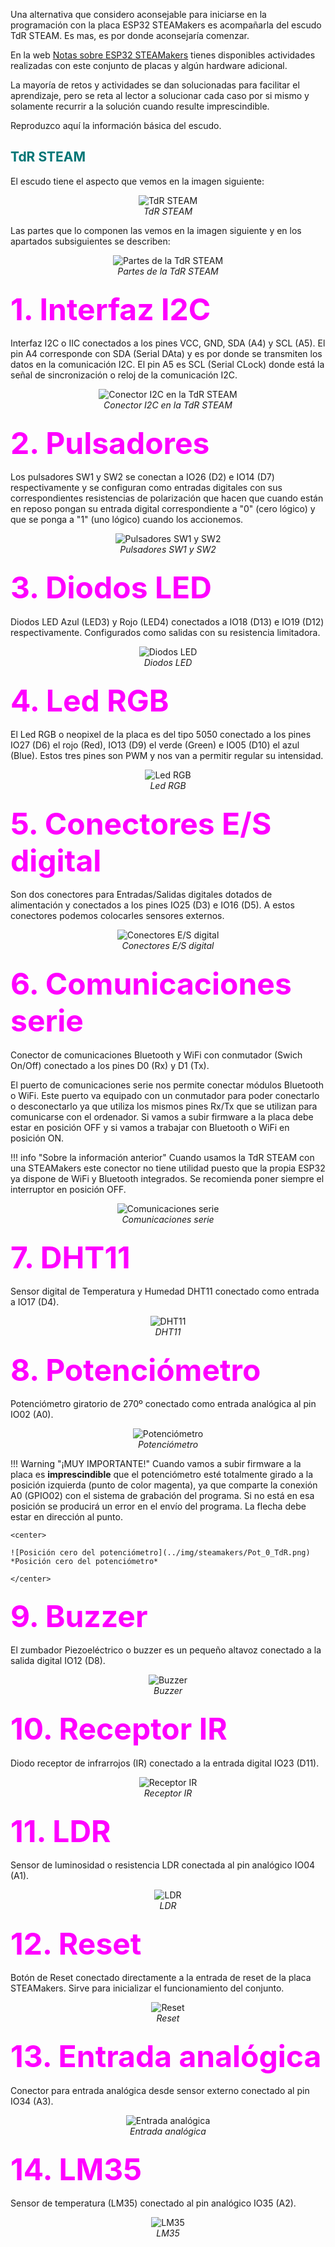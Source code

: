 Una alternativa que considero aconsejable para iniciarse en la programación con la placa ESP32 STEAMakers es acompañarla del escudo TdR STEAM. Es mas, es por donde aconsejaría comenzar.

En la web [Notas sobre ESP32 STEAMakers](https://fgcoca.github.io/ESP32-STEAMakers/) tienes disponibles actividades realizadas con este conjunto de placas y algún hardware adicional.

La mayoría de retos y actividades se dan solucionadas para facilitar el aprendizaje,  pero se reta al lector a solucionar cada caso por si mismo y solamente recurrir a la solución cuando resulte imprescindible.

Reproduzco aquí la información básica del escudo.

## <FONT COLOR=#007575>**TdR STEAM**</font>
El escudo tiene el aspecto que vemos en la imagen siguiente:

<center>

![TdR STEAM](../img/uno/TdR-STEAM.png)  
*TdR STEAM*

</center>

Las partes que lo componen las vemos en la imagen siguiente y en los apartados subsiguientes se describen:

<center>

![Partes de la TdR STEAM](../img/uno/elementos-TdR-STEAM.png)  
*Partes de la TdR STEAM*

</center>

### <FONT COLOR=#FF00FF><FONT size=9><b>1. Interfaz I2C</b></font></font>
Interfaz I2C o IIC conectados a los pines VCC, GND, SDA (A4) y SCL (A5). El pin A4 corresponde con SDA (Serial DAta) y es por donde se transmiten los datos en la comunicación I2C. El pin A5 es SCL (Serial CLock) donde está la señal de sincronización o reloj de la comunicación I2C.

<center>

![Conector I2C en la TdR STEAM](../img/uno/I2C_steam.png)  
*Conector I2C en la TdR STEAM*

</center>

### <FONT COLOR=#FF00FF><FONT size=9><b>2. Pulsadores</b></font></font>
Los pulsadores SW1 y SW2 se conectan a IO26 (D2) e IO14 (D7) respectivamente y se configuran como entradas digitales con sus correspondientes resistencias de polarización que hacen que cuando están en reposo pongan su entrada digital correspondiente a "0" (cero lógico) y que se ponga a "1" (uno lógico) cuando los accionemos.

<center>

![Pulsadores SW1 y SW2](../img/uno/pulsadores_TdR.png)  
*Pulsadores SW1 y SW2*

</center>

### <FONT COLOR=#FF00FF><FONT size=9><b>3. Diodos LED</b></font></font>
Diodos LED Azul (LED3) y Rojo (LED4) conectados a IO18 (D13) e IO19 (D12) respectivamente. Configurados como salidas con su resistencia limitadora.

<center>

![Diodos LED](../img/uno/rojo_azul.png)  
*Diodos LED*

</center>

### <FONT COLOR=#FF00FF><FONT size=9><b>4. Led RGB</b></font></font>
El Led RGB o neopixel de la placa es del tipo 5050 conectado a los pines IO27 (D6) el rojo (Red), IO13 (D9) el verde (Green) e IO05 (D10) el azul (Blue). Estos tres pines son PWM y nos van a permitir regular su intensidad.

<center>

![Led RGB](../img/uno/RGB_TdR.png)  
*Led RGB*

</center>

### <FONT COLOR=#FF00FF><FONT size=9><b>5. Conectores E/S digital</b></font></font>
Son dos conectores para Entradas/Salidas digitales dotados de alimentación y conectados a los pines IO25 (D3) e IO16 (D5). A estos conectores podemos colocarles sensores externos.

<center>

![Conectores E/S digital](../img/uno/D3_D5_TdR.png)  
*Conectores E/S digital*

</center>

### <FONT COLOR=#FF00FF><FONT size=9><b>6. Comunicaciones serie</b></font></font>
Conector de comunicaciones Bluetooth y WiFi con conmutador (Swich On/Off) conectado a los pines D0 (Rx) y D1 (Tx).

El puerto de comunicaciones serie nos permite conectar módulos Bluetooth o WiFi. Este puerto va equipado con un conmutador para poder conectarlo o desconectarlo ya que utiliza los mismos pines Rx/Tx que se utilizan para comunicarse con el ordenador. Si vamos a subir firmware a la placa debe estar en posición OFF y si vamos a trabajar con Bluetooth o WiFi en posición ON.

!!! info "Sobre la información anterior"
    Cuando usamos la TdR STEAM con una STEAMakers este conector no tiene utilidad puesto que la propia ESP32 ya dispone de WiFi y Bluetooth integrados. Se recomienda poner siempre el interruptor en posición OFF.

<center>

![Comunicaciones serie](../img/uno/comm_TdR.png)  
*Comunicaciones serie*

</center>

### <FONT COLOR=#FF00FF><FONT size=9><b>7. DHT11</b></font></font>
Sensor digital de Temperatura y Humedad DHT11 conectado como entrada a IO17 (D4).

<center>

![DHT11](../img/uno/DHT11_TdR.png)  
*DHT11*

</center>

### <FONT COLOR=#FF00FF><FONT size=9><b>8. Potenciómetro</b></font></font>
Potenciómetro giratorio de 270º conectado como entrada analógica al pin IO02 (A0).

<center>

![Potenciómetro](../img/uno/pot_TdR.png)  
*Potenciómetro*

</center>

!!! Warning "¡MUY IMPORTANTE!"
    Cuando vamos a subir firmware a la placa es **imprescindible** que el potenciómetro esté totalmente girado a la posición izquierda (punto de color magenta), ya que comparte la conexión A0 (GPIO02) con el sistema de grabación del programa. Si no está en esa posición se producirá un error en el envío del programa. La flecha debe estar en dirección al punto.

    <center>

    ![Posición cero del potenciómetro](../img/steamakers/Pot_0_TdR.png)  
    *Posición cero del potenciómetro*

    </center>

### <FONT COLOR=#FF00FF><FONT size=9><b>9. Buzzer</b></font></font>
El zumbador Piezoeléctrico o buzzer es un pequeño altavoz conectado a la salida digital IO12 (D8).

<center>

![Buzzer](../img/uno/buzz_TdR.png)  
*Buzzer*

</center>

### <FONT COLOR=#FF00FF><FONT size=9><b>10. Receptor IR</b></font></font>
Diodo receptor de infrarrojos (IR) conectado a la entrada digital IO23 (D11).

<center>

![Receptor IR](../img/uno/IR_TdR.png)  
*Receptor IR*

</center>

### <FONT COLOR=#FF00FF><FONT size=9><b>11. LDR</b></font></font>
Sensor de luminosidad o resistencia LDR conectada al pin analógico IO04 (A1).

<center>

![LDR](../img/uno/LDR_TdR.png)  
*LDR*

</center>

### <FONT COLOR=#FF00FF><FONT size=9><b>12. Reset</b></font></font>
Botón de Reset conectado directamente a la entrada de reset de la placa STEAMakers. Sirve para inicializar el funcionamiento del conjunto.

<center>

![Reset](../img/uno/reset.png)  
*Reset*

</center>

### <FONT COLOR=#FF00FF><FONT size=9><b>13. Entrada analógica</b></font></font>
Conector para entrada analógica desde sensor externo conectado al pin IO34 (A3).

<center>

![Entrada analógica](../img/uno/a3.png)  
*Entrada analógica*

</center>

### <FONT COLOR=#FF00FF><FONT size=9><b>14. LM35</b></font></font>
Sensor de temperatura (LM35) conectado al pin analógico IO35 (A2).

<center>

![LM35](../img/uno/LM35.png)  
*LM35*

</center>
